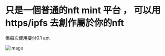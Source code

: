 # 只是一個普通的nft mint 平台 ， 可以用https/ipfs 去創作屬於你的nft
但每次使用要付0.1 apt 

![image](https://github.com/yue1823/Move-Dapp/blob/main/100243250/sample1.jpeg)
